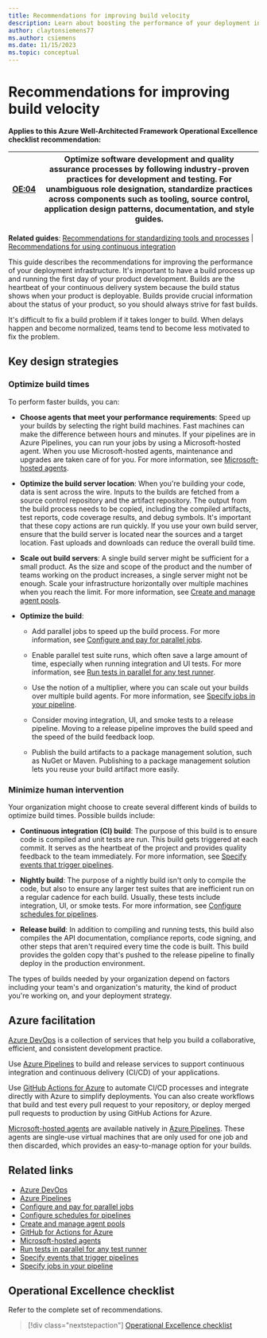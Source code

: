 ```yaml
---
title: Recommendations for improving build velocity
description: Learn about boosting the performance of your deployment infrastructure. Review the considerations about build times and human intervention.
author: claytonsiemens77
ms.author: csiemens
ms.date: 11/15/2023
ms.topic: conceptual
---
```


# Recommendations for improving build velocity

**Applies to this Azure Well-Architected Framework Operational Excellence checklist recommendation:**

|[OE:04](checklist.md)| Optimize software development and quality assurance processes by following industry-proven practices for development and testing. For unambiguous role designation, standardize practices across components such as tooling, source control, application design patterns, documentation, and style guides. |
|---|---|

**Related guides**: [Recommendations for standardizing tools and processes](tools-processes.md) | [Recommendations for using continuous integration](release-engineering-continuous-integration.md)

 This guide describes the recommendations for improving the performance of your deployment infrastructure. It's important to have a build process up and running the first day of your product development. Builds are the heartbeat of your continuous delivery system because the build status shows when your product is deployable. Builds provide crucial information about the status of your product, so you should always strive for fast builds.

It's difficult to fix a build problem if it takes longer to build. When delays happen and become normalized, teams tend to become less motivated to fix the problem.

## Key design strategies

### Optimize build times

To perform faster builds, you can:

- **Choose agents that meet your performance requirements**: Speed up your builds by selecting the right build machines. Fast machines can make the difference between hours and minutes. If your pipelines are in Azure Pipelines, you can run your jobs by using a Microsoft-hosted agent. When you use Microsoft-hosted agents, maintenance and upgrades are taken care of for you. For more information, see [Microsoft-hosted agents](/azure/devops/pipelines/agents/hosted?view=azure-devops&preserve-view=true).

- **Optimize the build server location**: When you're building your code, data is sent across the wire. Inputs to the builds are fetched from a source control repository and the artifact repository. The output from the build process needs to be copied, including the compiled artifacts, test reports, code coverage results, and debug symbols. It's important that these copy actions are run quickly. If you use your own build server, ensure that the build server is located near the sources and a target location. Fast uploads and downloads can reduce the overall build time.

- **Scale out build servers**: A single build server might be sufficient for a small product. As the size and scope of the product and the number of teams working on the product increases, a single server might not be enough. Scale your infrastructure horizontally over multiple machines when you reach the limit. For more information, see [Create and manage agent pools](/azure/devops/pipelines/agents/pools-queues?tabs=yaml&view=azure-devops&preserve-view=true).

- **Optimize the build**:

  - Add parallel jobs to speed up the build process. For more information, see [Configure and pay for parallel jobs](/azure/devops/pipelines/licensing/concurrent-jobs?view=azure-devops&preserve-view=true).

  - Enable parallel test suite runs, which often save a large amount of time, especially when running integration and UI tests. For more information, see [Run tests in parallel for any test runner](/azure/devops/pipelines/test/parallel-testing-any-test-runner?view=azure-devops&preserve-view=true).

  - Use the notion of a multiplier, where you can scale out your builds over multiple build agents. For more information, see [Specify jobs in your pipeline](/azure/devops/pipelines/process/phases?tabs=yaml&view=azure-devops&preserve-view=true).

  - Consider moving integration, UI, and smoke tests to a release pipeline. Moving to a release pipeline improves the build speed and the speed of the build feedback loop.

  - Publish the build artifacts to a package management solution, such as NuGet or Maven. Publishing to a package management solution lets you reuse your build artifact more easily.

### Minimize human intervention

Your organization might choose to create several different kinds of builds to optimize build times. Possible builds include:

- **Continuous integration (CI) build**: The purpose of this build is to ensure code is compiled and unit tests are run. This build gets triggered at each commit. It serves as the heartbeat of the project and provides quality feedback to the team immediately. For more information, see [Specify events that trigger pipelines](/azure/devops/pipelines/build/triggers?tabs=yaml&view=azure-devops&preserve-view=true).

- **Nightly build**: The purpose of a nightly build isn't only to compile the code, but also to ensure any larger test suites that are inefficient run on a regular cadence for each build. Usually, these tests include integration, UI, or smoke tests. For more information, see [Configure schedules for pipelines](/azure/devops/pipelines/process/scheduled-triggers).

- **Release build**: In addition to compiling and running tests, this build also compiles the API documentation, compliance reports, code signing, and other steps that aren't required every time the code is built. This build provides the golden copy that's pushed to the release pipeline to finally deploy in the production environment.

The types of builds needed by your organization depend on factors including your team's and organization's maturity, the kind of product you're working on, and your deployment strategy.

## Azure facilitation

[Azure DevOps](/azure/devops/user-guide/what-is-azure-devops) is a collection of services that help you build a collaborative, efficient, and consistent development practice.

Use [Azure Pipelines](https://azure.microsoft.com/services/devops/pipelines/) to build and release services to support continuous integration and continuous delivery (CI/CD) of your applications.

Use [GitHub Actions for Azure](https://azure.github.io/actions/) to automate CI/CD processes and integrate directly with Azure to simplify deployments. You can also create workflows that build and test every pull request to your repository, or deploy merged pull requests to production by using GitHub Actions for Azure.

[Microsoft-hosted agents](/azure/devops/pipelines/agents/hosted?view=azure-devops&preserve-view=true&tabs=yaml) are available natively in [Azure Pipelines](/azure/devops/pipelines/get-started/what-is-azure-pipelines). These agents are single-use virtual machines that are only used for one job and then discarded, which provides an easy-to-manage option for your builds.

## Related links

- [Azure DevOps](/azure/devops/user-guide/what-is-azure-devops)
- [Azure Pipelines](https://azure.microsoft.com/services/devops/pipelines/)
- [Configure and pay for parallel jobs](/azure/devops/pipelines/licensing/concurrent-jobs?view=azure-devops&preserve-view=true)
- [Configure schedules for pipelines](/azure/devops/pipelines/process/scheduled-triggers)
- [Create and manage agent pools](/azure/devops/pipelines/agents/pools-queues?tabs=yaml&view=azure-devops&preserve-view=true)
- [GitHub for Actions for Azure](https://azure.github.io/actions/)
- [Microsoft-hosted agents](/azure/devops/pipelines/agents/hosted?view=azure-devops&preserve-view=true&tabs=yaml)
- [Run tests in parallel for any test runner](/azure/devops/pipelines/test/parallel-testing-any-test-runner?view=azure-devops&preserve-view=true)
- [Specify events that trigger pipelines](/azure/devops/pipelines/build/triggers?tabs=yaml&view=azure-devops&preserve-view=true)
- [Specify jobs in your pipeline](/azure/devops/pipelines/process/phases?tabs=yaml&view=azure-devops&preserve-view=true)

## Operational Excellence checklist

Refer to the complete set of recommendations.

> [!div class="nextstepaction"]
> [Operational Excellence checklist](checklist.md)
